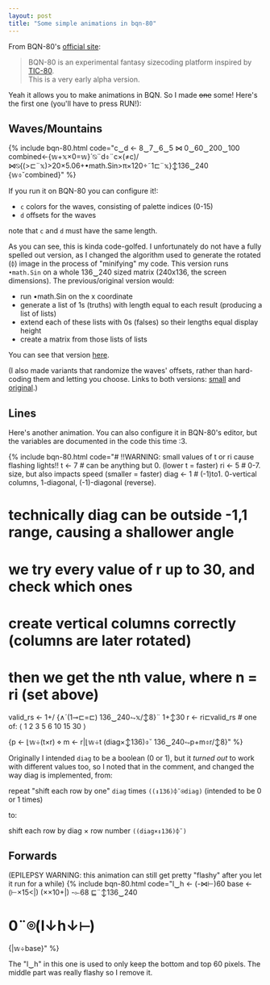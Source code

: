 ```yaml
---
layout: post
title: "Some simple animations in bqn-80"
---
```


From BQN-80's [official site](https://dancek.github.io/bqn-80/):
> BQN-80 is an experimental fantasy sizecoding platform inspired by [TIC-80](https://tic80.com/). \
> This is a very early alpha version. 

Yeah it allows you to make animations in BQN. So I made ~~one~~ some!
Here's the first one (you'll have to press RUN!):

## Waves/Mountains

{% include bqn-80.html code="c‿d ← 8‿7‿6‿5 ⋈ 0‿60‿200‿100
combined←{𝕨+𝕩×0=𝕨}´⍉¨d⌽¨c×(≠c)/⋈⍉{(>⊏¨𝕩)>20×5.06+•math.Sin>π×120÷˜1⊏¨𝕩}↕136‿240
{𝕨⌽˘combined}" %}

If you run it on BQN-80 <!-- editor mention ---> you can configure it!:

- `c` colors for the waves, consisting of palette indices (0-15)
- `d` offsets for the waves

note that `c` and `d` must have the same length.

As you can see, this is kinda code-golfed.
I unfortunately do not have a fully spelled out version, as I changed the algorithm used to generate the rotated (`⌽`) image in the process of "minifying" my code.
This version runs `•math.Sin` on a whole 136‿240 sized matrix (240x136, the screen dimensions). The previous/original version would:

- run •math.Sin on the x coordinate
- generate a list of 1s (truths) with length equal to each result (producing a list of lists)
- extend each of these lists with 0s (falses) so their lengths equal display height
- create a matrix from those lists of lists

You can see that version [here](https://dancek.github.io/bqn-80/#c=YyDihpAgOOKAvzfigL824oC/NQpkIOKGkCAw4oC/NjDigL8yMDDigL8xMDAKd2F2ZSDihpAg4oyKKDIww5cyK+KAom1hdGguU2luIM+Aw5cxMjDDt8uc4oaVMjQwKQpEcmF3V2F2ZSDihpAge+KNiT4o4p+oMeKfqeKKuCgvy5wpwqjwnZWpKSDCq8KoIDzLmOKNiTEzNuKAvyjiiaDwnZWpKeKlijB9CmN3YXZlcyDihpAgY8OXKOKJoGMpL+KLiCDijYlEcmF3V2F2ZSB3YXZlCmNvbWJpbmVkIOKGkCB78J2VqCvwnZWpw5cwPfCdlah9wrQg4o2JwqggKGQpIOKMvcKoIGN3YXZlcwp78J2VqCDijL3LmCBjb21iaW5lZH0=).

(I also made variants that randomize the waves' offsets, rather than hard-coding them and letting you choose. Links to both versions: [small](https://dancek.github.io/bqn-80/#c=Y+KGkDjigL834oC/NuKAvzUKZOKGkCjiiaBjKeKAonJhbmQuUmFuZ2UgMjQwCmNvbWJpbmVk4oaQe/Cdlagr8J2VqcOXMD3wnZWofcK04o2Jwqhk4oy9wqhjw5co4omgYykv4ouI4o2Jeyg+4oqPwqjwnZWpKT4yMMOXNS4wNivigKJtYXRoLlNpbj7PgMOXMTIww7fLnDHiio/CqPCdlal94oaVMTM24oC/MjQwCnvwnZWo4oy9y5hjb21iaW5lZH0=) and [original](https://dancek.github.io/bqn-80/#c=YyDihpAgOOKAvzfigL824oC/NQpkIOKGkCAo4omgYykg4oCicmFuZC5SYW5nZSAyNDAKd2F2ZSDihpAg4oyKKDIww5cyK+KAom1hdGguU2luIM+Aw5cxMjDDt8uc4oaVMjQwKQpEcmF3V2F2ZSDihpAge+KNiT4o4p+oMeKfqeKKuCgvy5wpwqjwnZWpKSDCq8KoIDzLmOKNiTEzNuKAvyjiiaDwnZWpKeKlijB9CmN3YXZlcyDihpAgY8OXKOKJoGMpL+KLiCDijYlEcmF3V2F2ZSB3YXZlCmNvbWJpbmVkIOKGkCB78J2VqCvwnZWpw5cwPfCdlah9wrQg4o2JwqggKGQpIOKMvcKoIGN3YXZlcwp78J2VqCDijL3LmCBjb21iaW5lZH0=).)

<!-- writeup more here -->

## Lines

Here's another animation.
You can also configure it in BQN-80's editor, <!-- editor mention --> but the variables are documented in the code this time :3.

{% include bqn-80.html code="# !!WARNING: small values of t or ri cause flashing lights!!
t ← 7 # can be anything but 0. (lower t = faster)
ri ← 5 # 0-7. size, but also impacts speed (smaller = faster)
diag ← 1 # (-1)to1. 0-vertical columns, 1-diagonal, (-1)-diagonal (reverse).
# technically diag can be outside -1,1 range, causing a shallower angle

# we try every value of r up to 30, and check which ones
# create vertical columns correctly (columns are later rotated)
# then we get the nth value, where n = ri (set above)
valid_rs ← 1+/ {∧´(1⊸⊏=⊏) 136‿240⥊𝕩/↕8}¨ 1+↕30
r ← ri⊏valid_rs # one of: ⟨ 1 2 3 5 6 10 15 30 ⟩

{p ← ⌊𝕨÷(t×r) ⋄ m ← r|⌊𝕨÷t
(diag×↕136)⌽˘ 136‿240⥊p+m⌽r/↕8}" %}

Originally I intended `diag` to be a boolean (0 or 1), but it *turned out* to work with different values too, so I noted that in the comment, and changed the way diag is implemented, from:

  repeat "shift each row by one" `diag` times `((↕136)⌽˘⍟diag)`
  (intended to be 0 or 1 times)
 
to:

  shift each row by diag × row number `((diag×↕136)⌽˘)`

## Forwards

(EPILEPSY WARNING: this animation can still get pretty "flashy" after you let it run for a while)
{% include bqn-80.html code="l‿h ← (-⋈⊢)60
base ← (⊢×15<|) (××10+|) -⟜68 ⊑¨↕136‿240
# 0¨⌾(l↓h↓⊢)
{|𝕨÷base}" %}

The "l‿h" in this one is used to only keep the bottom and top 60 pixels.
The middle part was really flashy so I remove it.

<!--
original waves:

{% include bqn-80.html code="c ← 8‿7‿6‿5
d ← 0‿60‿200‿100
wave ← ⌊(20×2+•math.Sin π×120÷˜↕240)
DrawWave ← {⍉>(⟨1⟩⊸(/˜)¨𝕩) «¨ <˘⍉136‿(≠𝕩)⥊0}
cwaves ← c×(≠c)/⋈ ⍉DrawWave wave
combined ← {𝕨+𝕩×0=𝕨}´ ⍉¨ (d) ⌽¨ cwaves
{𝕨 ⌽˘ combined}"%}
-->

<script src="assets/bqn-80-embed/bqn.js"></script>
<script src="assets/bqn-80-embed/bqn-80.js"></script>
